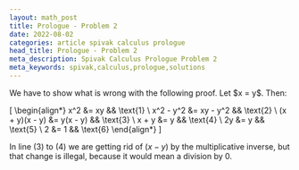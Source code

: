 ```yaml
---
layout: math_post
title: Prologue - Problem 2
date: 2022-08-02
categories: article spivak calculus prologue
head_title: Prologue - Problem 2
meta_description: Spivak Calculus Prologue Problem 2
meta_keywords: spivak,calculus,prologue,solutions
---
```


<p>
  We have to show what is wrong with the following proof. Let $x = y$. Then:

  \[
    \begin{align*}
      x^2 &= xy && \text{1} \\
      x^2 - y^2 &= xy - y^2 && \text{2} \\
      (x + y)(x - y) &= y(x - y) && \text{3} \\
      x + y &= y && \text{4} \\
      2y &= y && \text{5} \\
      2 &= 1 && \text{6}
    \end{align*}
  \]

In line (3) to (4) we are getting rid of $(x - y)$ by the multiplicative inverse, but that change is illegal, because it would mean a division by $0$.
</p>